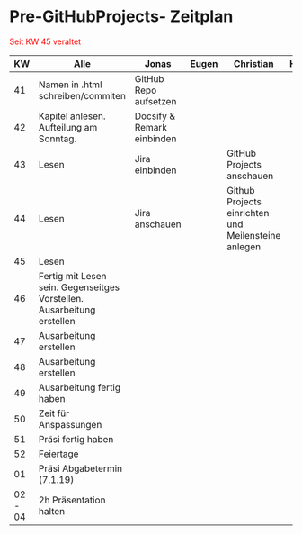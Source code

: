 ﻿# Pre-GitHubProjects- Zeitplan

<font color=#FF0000>Seit KW 45 veraltet</font>


KW | Alle | Jonas | Eugen | Christian | Hannes | Julian | Florian | Chamoun
-------- | -------- | -------- | -------- | -------- | -------- | -------- | -------- | -------- 
41|  Namen in .html schreiben/commiten  | GitHub Repo aufsetzen | | | | | | 
42|  Kapitel anlesen. Aufteilung am Sonntag. | Docsify & Remark einbinden |  | | | | | 
43|  Lesen | Jira einbinden | |GitHub Projects anschauen | | MS Projekt anschauen | | Präsi-Vorlagen 
44|  Lesen | Jira anschauen | | Github Projects einrichten und Meilensteine anlegen |  | | Ausarbeitungs-Vorlagen | Präsi-Vorlagen 
45| Lesen  | | | | | | | 
46| Fertig mit Lesen sein.  Gegenseitges Vorstellen.  Ausarbeitung erstellen | | | | | | | 
47|  Ausarbeitung erstellen | | | | | | | 
48|  Ausarbeitung erstellen | | | | | | | 
49| Ausarbeitung fertig haben   | | | | | | | 
50|  Zeit für Anspassungen | | | | | | | 
51|  Präsi fertig haben | | | | | | | 
52|  Feiertage | | | | | | | 
01|  Präsi Abgabetermin (7.1.19) | | | | | | | 
02 - 04|  2h Präsentation halten  | | | | | | | 
